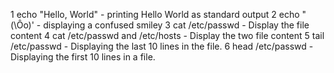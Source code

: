  1 echo "Hello, World" - printing Hello World as standard output
 2 echo \"\(\Ôo\)\' - displaying a confused smiley
 3 cat /etc/passwd - Display the file content
 4 cat /etc/passwd and /etc/hosts - Display the two file content
 5 tail /etc/passwd - Displaying the last 10 lines in the file.
 6 head /etc/passwd - Displaying the first 10 lines in a file.
